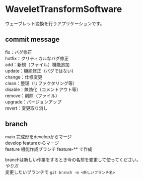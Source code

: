 # WaveletTransformSoftware
ウェーブレット変換を行うアプリケーションです。

## commit message
fix：バグ修正  
hotfix：クリティカルなバグ修正  
add：新規（ファイル）機能追加  
update：機能修正（バグではない)  
change：仕様変更  
clean：整理（リファクタリング等）  
disable：無効化（コメントアウト等）  
remove：削除（ファイル）  
upgrade：バージョンアップ  
revert：変更取り消し  

## branch
main 完成形をdevelopからマージ  
develop featureからマージ  
feature 機能作成ブランチ feature-** で作成  

branchは新しい作業をするとき今の名前を変更して使ってください。  
*やり方*  
変更したいブランチで
`git branch -m <新しいブランチ名>` 





